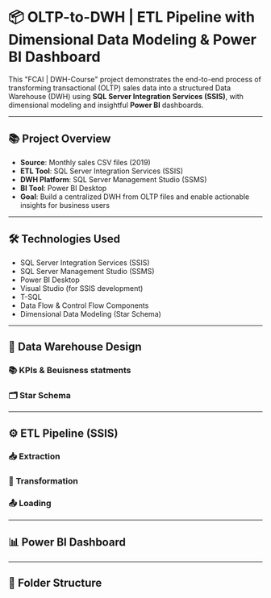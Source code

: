 # 📦 OLTP-to-DWH | ETL Pipeline with Dimensional Data Modeling & Power BI Dashboard

This "FCAI | DWH-Course" project demonstrates the end-to-end process of transforming transactional (OLTP) sales data into a structured Data Warehouse (DWH) using **SQL Server Integration Services (SSIS)**, with dimensional modeling and insightful **Power BI** dashboards.

---

## 📚 Project Overview

- **Source**: Monthly sales CSV files (2019)
- **ETL Tool**: SQL Server Integration Services (SSIS)
- **DWH Platform**: SQL Server Management Studio (SSMS)
- **BI Tool**: Power BI Desktop
- **Goal**: Build a centralized DWH from OLTP files and enable actionable insights for business users 

---

## 🛠️ Technologies Used

- SQL Server Integration Services (SSIS)
- SQL Server Management Studio (SSMS)
- Power BI Desktop
- Visual Studio (for SSIS development)
- T-SQL
- Data Flow & Control Flow Components
- Dimensional Data Modeling (Star Schema)

---

## 🧱 Data Warehouse Design

### 📚 KPIs & Beuisness statments


### 🗂️ Star Schema


---

## ⚙️ ETL Pipeline (SSIS)

### 📥 Extraction
 

### 🧹 Transformation
 

### 📤 Loading
 

---

## 📊 Power BI Dashboard


---

## 📂 Folder Structure

